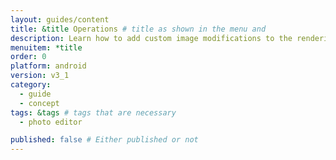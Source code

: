```yaml
---
layout: guides/content
title: &title Operations # title as shown in the menu and 
description: Learn how to add custom image modifications to the rendering process of the PhotoEditor SDK for Android by extending the operation class.
menuitem: *title
order: 0
platform: android
version: v3_1
category: 
  - guide
  - concept
tags: &tags # tags that are necessary
  - photo editor 

published: false # Either published or not 
---
```

